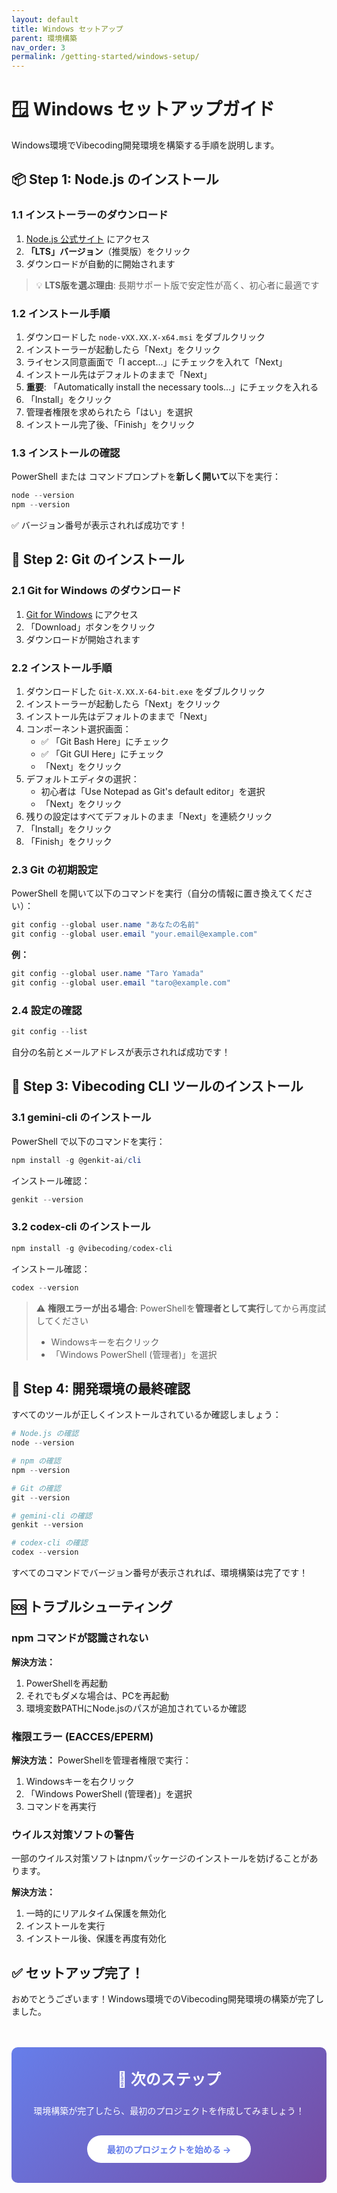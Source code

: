 ```yaml
---
layout: default
title: Windows セットアップ
parent: 環境構築
nav_order: 3
permalink: /getting-started/windows-setup/
---
```


# 🪟 Windows セットアップガイド

Windows環境でVibecoding開発環境を構築する手順を説明します。

## 📦 Step 1: Node.js のインストール

### 1.1 インストーラーのダウンロード

1. [Node.js 公式サイト](https://nodejs.org/) にアクセス
2. **「LTS」バージョン**（推奨版）をクリック
3. ダウンロードが自動的に開始されます

> 💡 **LTS版を選ぶ理由**: 長期サポート版で安定性が高く、初心者に最適です

### 1.2 インストール手順

1. ダウンロードした `node-vXX.XX.X-x64.msi` をダブルクリック
2. インストーラーが起動したら「Next」をクリック
3. ライセンス同意画面で「I accept...」にチェックを入れて「Next」
4. インストール先はデフォルトのままで「Next」
5. **重要**: 「Automatically install the necessary tools...」にチェックを入れる
6. 「Install」をクリック
7. 管理者権限を求められたら「はい」を選択
8. インストール完了後、「Finish」をクリック

### 1.3 インストールの確認

PowerShell または コマンドプロンプトを**新しく開いて**以下を実行：

```powershell
node --version
npm --version
```

✅ バージョン番号が表示されれば成功です！

## 🔧 Step 2: Git のインストール

### 2.1 Git for Windows のダウンロード

1. [Git for Windows](https://git-scm.com/download/win) にアクセス
2. 「Download」ボタンをクリック
3. ダウンロードが開始されます

### 2.2 インストール手順

1. ダウンロードした `Git-X.XX.X-64-bit.exe` をダブルクリック
2. インストーラーが起動したら「Next」をクリック
3. インストール先はデフォルトのままで「Next」
4. コンポーネント選択画面：
   - ✅ 「Git Bash Here」にチェック
   - ✅ 「Git GUI Here」にチェック
   - 「Next」をクリック
5. デフォルトエディタの選択：
   - 初心者は「Use Notepad as Git's default editor」を選択
   - 「Next」をクリック
6. 残りの設定はすべてデフォルトのまま「Next」を連続クリック
7. 「Install」をクリック
8. 「Finish」をクリック

### 2.3 Git の初期設定

PowerShell を開いて以下のコマンドを実行（自分の情報に置き換えてください）：

```powershell
git config --global user.name "あなたの名前"
git config --global user.email "your.email@example.com"
```

**例：**
```powershell
git config --global user.name "Taro Yamada"
git config --global user.email "taro@example.com"
```

### 2.4 設定の確認

```powershell
git config --list
```

自分の名前とメールアドレスが表示されれば成功です！

## 🚀 Step 3: Vibecoding CLI ツールのインストール

### 3.1 gemini-cli のインストール

PowerShell で以下のコマンドを実行：

```powershell
npm install -g @genkit-ai/cli
```

インストール確認：
```powershell
genkit --version
```

### 3.2 codex-cli のインストール

```powershell
npm install -g @vibecoding/codex-cli
```

インストール確認：
```powershell
codex --version
```

> ⚠️ **権限エラーが出る場合**: PowerShellを**管理者として実行**してから再度試してください
> - Windowsキーを右クリック
> - 「Windows PowerShell (管理者)」を選択

## 🎨 Step 4: 開発環境の最終確認

すべてのツールが正しくインストールされているか確認しましょう：

```powershell
# Node.js の確認
node --version

# npm の確認
npm --version

# Git の確認
git --version

# gemini-cli の確認
genkit --version

# codex-cli の確認
codex --version
```

すべてのコマンドでバージョン番号が表示されれば、環境構築は完了です！

## 🆘 トラブルシューティング

### npm コマンドが認識されない

**解決方法：**
1. PowerShellを再起動
2. それでもダメな場合は、PCを再起動
3. 環境変数PATHにNode.jsのパスが追加されているか確認

### 権限エラー (EACCES/EPERM)

**解決方法：**
PowerShellを管理者権限で実行：
1. Windowsキーを右クリック
2. 「Windows PowerShell (管理者)」を選択
3. コマンドを再実行

### ウイルス対策ソフトの警告

一部のウイルス対策ソフトはnpmパッケージのインストールを妨げることがあります。

**解決方法：**
1. 一時的にリアルタイム保護を無効化
2. インストールを実行
3. インストール後、保護を再度有効化

## ✅ セットアップ完了！

おめでとうございます！Windows環境でのVibecoding開発環境の構築が完了しました。

<div class="next-step-box">
  <h3>🎯 次のステップ</h3>
  <p>環境構築が完了したら、最初のプロジェクトを作成してみましょう！</p>
  <a href="{{ site.baseurl }}/getting-started/first-project" class="start-button">
    最初のプロジェクトを始める →
  </a>
</div>

<style>
.next-step-box {
  background: linear-gradient(135deg, #667eea 0%, #764ba2 100%);
  color: white;
  padding: 2rem;
  border-radius: 10px;
  margin-top: 3rem;
  text-align: center;
}

.next-step-box h3 {
  margin-top: 0;
  font-size: 1.5rem;
}

.start-button {
  display: inline-block;
  background-color: white;
  color: #667eea;
  padding: 0.75rem 2rem;
  border-radius: 25px;
  text-decoration: none;
  font-weight: bold;
  margin-top: 1rem;
  transition: transform 0.3s;
}

.start-button:hover {
  transform: translateY(-2px);
}
</style>
